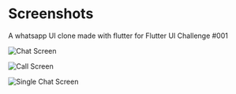 # Screenshots
A whatsapp UI clone made with flutter for Flutter UI Challenge #001



![Chat Screen](https://github.com/OLayemii/flutterui-whatsapp-clone/blob/master/screenshots/screen1.png)


![Call Screen](https://github.com/OLayemii/flutterui-whatsapp-clone/blob/master/screenshots/screen2.png)


![Single Chat Screen](https://github.com/OLayemii/flutterui-whatsapp-clone/blob/master/screenshots/screen3.png)

